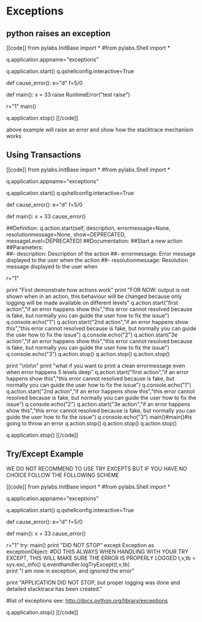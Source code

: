 # Exceptions

## python raises an exception

[[code]]
from pylabs.InitBase import *
#from pylabs.Shell import *

q.application.appname="exceptions"

q.application.start()
q.qshellconfig.interactive=True

def cause_error():
    e="d"
    f=5/0

def main():
    x = 33
    raise RuntimeError("test raise")

r="1"
main()

q.application.stop()
[[/code]]

above example will raise an error and show how the stacktrace mechanism works


## Using Transactions

[[code]]
from pylabs.InitBase import *
#from pylabs.Shell import *

q.application.appname="exceptions"

q.application.start()
q.qshellconfig.interactive=True

def cause_error():
    e="d"
    f=5/0

def main():
    x = 33
    cause_error()

##Definition:   q.action.start(self, description, errormessage=None, resolutionmessage=None, show=DEPRECATED, messageLevel=DEPRECATED)
##Documentation:
    ##Start a new action       
    ##Parameters:    
    ##- description: Description of the action
    ##- errormessage: Error message displayed to the user when the action
    ##- resolutionmessage: Resolution message displayed to the user when
 
r="1"

print "First demonstrate how actions work"
print "FOR NOW: output is not shown when in an action, this behaviour will be changed because only logging will be made available on different levels"
q.action.start("first action","if an error happens show this","this error cannot resolved because is fake, but normally you can guide the user how to fix the issue")
q.console.echo("1")
q.action.start("2nd action","if an error happens show this","this error cannot resolved because is fake, but normally you can guide the user how to fix the issue")
q.console.echo("2")
q.action.start("3e action","if an error happens show this","this error cannot resolved because is fake, but normally you can guide the user how to fix the issue")
q.console.echo("3")
q.action.stop()
q.action.stop()
q.action.stop()

print "\n\n\n"
print "what if you want to print a clean errormessage even when error happens 5 levels deep"
q.action.start("first action","if an error happens show this","this error cannot resolved because is fake, but normally you can guide the user how to fix the issue")
q.console.echo("1")
q.action.start("2nd action","if an error happens show this","this error cannot resolved because is fake, but normally you can guide the user how to fix the issue")
q.console.echo("2")
q.action.start("3e action","if an error happens show this","this error cannot resolved because is fake, but normally you can guide the user how to fix the issue")
q.console.echo("3")
main()#main()#is going to throw an error
q.action.stop()
q.action.stop()
q.action.stop()

q.application.stop()
[[/code]]

## Try/Except Example 

WE DO NOT RECOMMEND TO USE TRY EXCEPTS BUT IF YOU HAVE NO CHOICE FOLLOW THE FOLLOWING SCHEME

[[code]]
from pylabs.InitBase import *
#from pylabs.Shell import *

q.application.appname="exceptions"

q.application.start()
q.qshellconfig.interactive=True

def cause_error():
    e="d"
    f=5/0

def main():
    x = 33
    cause_error()

r="1"
try:
    main()
    print "DID NOT STOP"
except Exception as exceptionObject:
    #DO THIS ALWAYS WHEN HANDLING WITH YOUR TRY EXCEPT, THIS WILL MAKE SURE THE ERROR IS PROPERLY LOGGED
    t,v,tb = sys.exc_info()
    q.eventhandler.logTryExcept(t,v,tb)  
    print "I am now in exception, and ignored the error"    
  

print "APPLICATION DID NOT STOP, but proper logging was done and detailed stacktrace has been created."

#list of exceptions see: http://docs.python.org/library/exceptions    
    
q.application.stop()
[[/code]]
